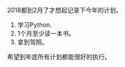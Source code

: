 <!--
.. title: 2018年计划
.. slug: plan-for-2018
.. date: 2018-02-14 01:15:41 UTC+08:00
.. tags: 
.. category: 
.. link: 
.. description: 
.. type: text
-->


2018都到2月了才想起记录下今年的计划。

1. 学习Python.
2. 1个月至少读一本书。
3. 拿到驾照。

希望到年底所有计划都能很好的执行。